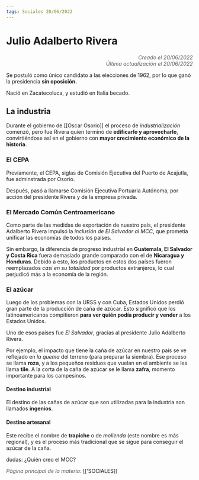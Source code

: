 ```yaml
---
tags: Sociales 20/06/2022
---
```


# Julio Adalberto Rivera
<div style="text-align: right; opacity: 0.7; font-style: italic;">Creado el 20/06/2022</div>
<div style="text-align: right; opacity: 0.7; font-style: italic;">Última actualización el 20/06/2022</div>

Se postuló como único candidato a las elecciones de 1962, por lo que ganó la presidencia **sin oposición.**

Nació en Zacatecoluca, y estudió en Italia becado.

## La industria

Durante el gobierno de [[Oscar Osorio]] el proceso de *industrialización* comenzó, pero fue Rivera quien terminó de **edificarlo y aprovecharlo**, convirtiéndose así en el gobierno con **mayor crecimiento económico de la historia**.

### El CEPA

Previamente, el CEPA, siglas de Comisión Ejecutiva del Puerto de Acajutla, fue adminstrada por Osorio.

Después, pasó a llamarse Comisión Ejecutiva Portuaria Autónoma, por acción del presidente Rivera y de la empresa privada.

### El Mercado Común Centroamericano

Como parte de las medidas de exportación de nuestro país, el presidente Adalberto Rivera impulsó la *inclusión de El Salvador al MCC*, que prometía unificar las economías de todos los países.

Sin embargo, la diferencia de progreso industrial en **Guatemala, El Salvador y Costa Rica** fuera demasiado grande comparado con el de **Nicaragua y Honduras**. Debido a esto, los productos en estos dos países fueron reemplazados *casi en su totalidad* por productos extranjeros, lo cual perjudicó más a la economía de la región.

### El azúcar

Luego de los problemas con la URSS y con Cuba, Estados Unidos perdió gran parte de la producción de caña de azúcar. Esto significó que los latinoamericanos compitieron **para ver quién podía producir y vender** a los Estados Unidos.

Uno de esos países fue *El Salvador*, gracias al presidente Julio Adalberto Rivera.

Por ejemplo, el impacto que tiene la caña de azúcar en nuestro país se ve reflejado en *la quema* del terreno (para preparar la siembra). Ese proceso se llama **roza**, y a los pequeños residuos que vuelan en el ambiente se les llama **tile**. A la corta de la caña de azúcar se le llama **zafra**, momento importante para los campesinos.

#### Destino industrial

El destino de las cañas de azúcar que son utilizadas para la industria son llamados **ingenios**.

#### Destino artesanal

Este recibe el nombre de **trapiche** o de *molienda* (este nombre es más regional), y es el proceso más tradicional que se sigue para conseguir el azúcar de la caña.

dudas: ¿Quién creo el MCC?

<span style="opacity: 0.7; font-style: italic;">Página principal de la materia:</span> [['SOCIALES]]